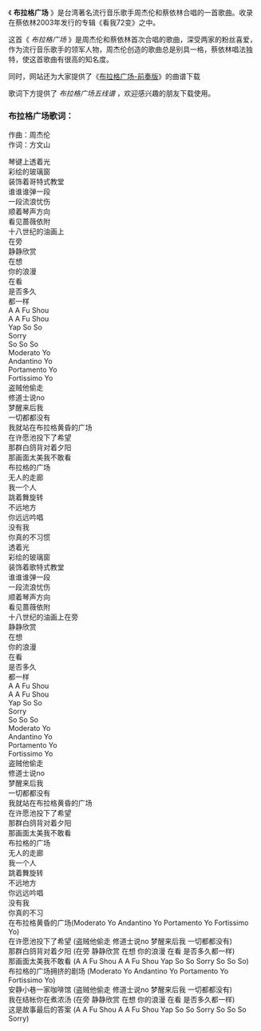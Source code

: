 

《 **布拉格广场** 》是台湾著名流行音乐歌手周杰伦和蔡依林合唱的一首歌曲。收录在蔡依林2003年发行的专辑《看我72变》之中。

这首《 _布拉格广场_
》是周杰伦和蔡依林首次合唱的歌曲，深受两家的粉丝喜爱，作为流行音乐歌手的领军人物，周杰伦创造的歌曲总是别具一格，蔡依林唱法独特，使这首歌曲有很高的知名度。

同时，网站还为大家提供了《[布拉格广场-前奏版](Music-8895-布拉格广场-前奏.html "布拉格广场-前奏版")》的曲谱下载

歌词下方提供了 _布拉格广场五线谱_ ，欢迎感兴趣的朋友下载使用。

### 布拉格广场歌词：

作曲：周杰伦  
作词：方文山  
  
琴键上透着光  
彩绘的玻璃窗  
装饰着哥特式教堂  
谁谁谁弹一段  
一段流浪忧伤  
顺着琴声方向  
看见蔷薇依附  
十八世纪的油画上  
在旁  
静静欣赏  
在想  
你的浪漫  
在看  
是否多久  
都一样  
A A Fu Shou  
A A Fu Shou  
Yap So So  
Sorry  
So So So  
Moderato Yo  
Andantino Yo  
Portamento Yo  
Fortissimo Yo  
盗贼他偷走  
修道士说no  
梦醒来后我  
一切都都没有  
我就站在布拉格黄昏的广场  
在许愿池投下了希望  
那群白鸽背对着夕阳  
那画面太美我不敢看  
布拉格的广场  
无人的走廊  
我一个人  
跳着舞旋转  
不远地方  
你远远吟唱  
没有我  
你真的不习惯  
透着光  
彩绘的玻璃窗  
装饰着歌特式教堂  
谁谁谁弹一段  
一段流浪忧伤  
顺着琴声方向  
看见蔷薇依附  
十八世纪的油画上在旁  
静静欣赏  
在想  
你的浪漫  
在看  
是否多久  
都一样  
A A Fu Shou  
A A Fu Shou  
Yap So So  
Sorry  
So So So  
Moderato Yo  
Andantino Yo  
Portamento Yo  
Fortissimo Yo  
盗贼他偷走  
修道士说no  
梦醒来后我  
一切都都没有  
我就站在布拉格黄昏的广场  
在许愿池投下了希望  
那群白鸽背对着夕阳  
那画面太美我不敢看  
布拉格的广场  
无人的走廊  
我一个人  
跳着舞旋转  
不远地方  
你远远吟唱  
没有我  
你真的不习  
在布拉格黄昏的广场(Moderato Yo Andantino Yo Portamento Yo Fortissimo Yo)  
在许愿池投下了希望 (盗贼他偷走 修道士说no 梦醒来后我 一切都都没有)  
那群白鸽背对着夕阳 (在旁 静静欣赏 在想 你的浪漫 在看 是否多久都一样)  
那画面太美我不敢看 (A A Fu Shou A A Fu Shou Yap So So Sorry So So So)  
布拉格的广场拥挤的剧场 (Moderato Yo Andantino Yo Portamento Yo Fortissimo Yo)  
安静小巷一家咖啡馆 (盗贼他偷走 修道士说no 梦醒来后我 一切都都没有)  
我在结帐你在煮浓汤 (在旁 静静欣赏 在想 你的浪漫 在看 是否多久都一样)  
这是故事最后的答案 (A A Fu Shou A A Fu Shou Yap So So Sorry So So So Sorry)


